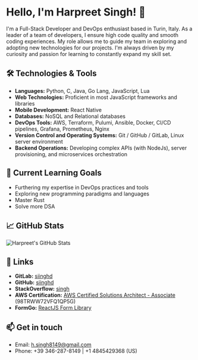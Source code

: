 # Hello, I'm Harpreet Singh! 👋

I'm a Full-Stack Developer and DevOps enthusiast based in Turin, Italy. As a leader of a team of developers, I ensure high code quality and smooth coding experiences. My role allows me to guide my team in exploring and adopting new technologies for our projects. I'm always driven by my curiosity and passion for learning to constantly expand my skill set.

## 🛠️ Technologies & Tools

- **Languages:** Python, C, Java, Go Lang, JavaScript, Lua
- **Web Technologies:** Proficient in most JavaScript frameworks and libraries
- **Mobile Development:** React Native
- **Databases:** NoSQL and Relational databases
- **DevOps Tools:** AWS, Terraform, Pulumi, Ansible, Docker, CI/CD pipelines, Grafana, Prometheus, Nginx
- **Version Control and Operating Systems:** Git / GitHub / GitLab, Linux server environment
- **Backend Operations:** Developing complex APIs (with NodeJs), server provisioning, and microservices orchestration

## 🌱 Current Learning Goals

- Furthering my expertise in DevOps practices and tools
- Exploring new programming paradigms and languages
- Master Rust
- Solve more DSA

## 📈 GitHub Stats

![Harpreet's GitHub Stats](https://github-readme-stats.vercel.app/api?username=siinghd&show_icons=true&hide_title=true&count_private=true&hide=prs&theme=default)

## 🔗 Links

- **GitLab:** [siinghd](https://gitlab.com/siinghd)
- **GitHub:** [siinghd](https://github.com/siinghd)
- **StackOverflow:** [singh](https://stackoverflow.com/users/9386720/singh)
- **AWS Certification:** [AWS Certified Solutions Architect - Associate](https://aws.amazon.com/verification) (98TRWW72VFQ1QP5G)
- **FormGo:** [ReactJS Form Library](https://www.npmjs.com/package/formgo)

## 📫 Get in touch

- Email: h.singh8149@gmail.com
- Phone: +39 346-287-8149 | +1 4845429368 (US)
